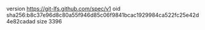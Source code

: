 version https://git-lfs.github.com/spec/v1
oid sha256:b8c37e96d8c80a55f946d85c06f9841bcac1929984ca522fc25e42d4e82cadad
size 3396
